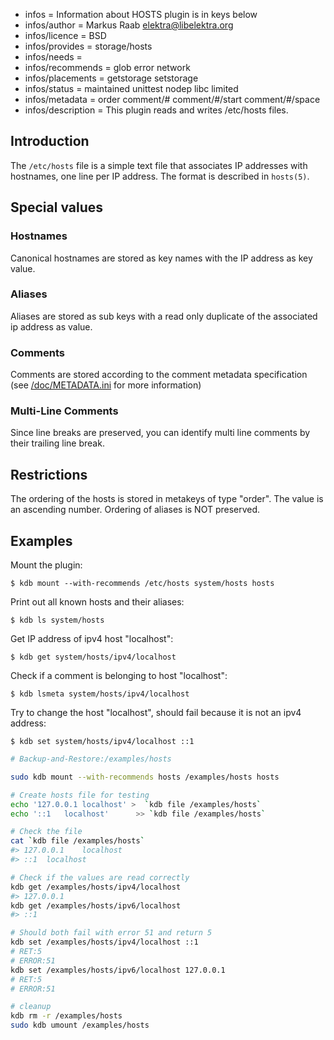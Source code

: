 - infos = Information about HOSTS plugin is in keys below
- infos/author = Markus Raab <elektra@libelektra.org>
- infos/licence = BSD
- infos/provides = storage/hosts
- infos/needs =
- infos/recommends = glob error network
- infos/placements = getstorage setstorage
- infos/status = maintained unittest nodep libc limited
- infos/metadata = order comment/# comment/#/start comment/#/space
- infos/description = This plugin reads and writes /etc/hosts files.

## Introduction

The `/etc/hosts` file is a simple text file that associates IP addresses
with hostnames, one line per IP address. The format is described in `hosts(5)`.

## Special values

### Hostnames

Canonical hostnames are stored as key names with the IP address as key
value.

### Aliases

Aliases are stored as sub keys with a read only duplicate of the
associated ip address as value.

### Comments

Comments are stored according to the comment metadata specification (see [/doc/METADATA.ini](/doc/METADATA.ini) for more information)

### Multi-Line Comments

Since line breaks are preserved, you can identify multi line comments
by their trailing line break.


## Restrictions

The ordering of the hosts is stored in metakeys of type "order".
The value is an ascending number. Ordering of aliases is NOT preserved.

## Examples

Mount the plugin:

    $ kdb mount --with-recommends /etc/hosts system/hosts hosts

Print out all known hosts and their aliases:

    $ kdb ls system/hosts

Get IP address of ipv4 host "localhost":

    $ kdb get system/hosts/ipv4/localhost

Check if a comment is belonging to host "localhost":

    $ kdb lsmeta system/hosts/ipv4/localhost

Try to change the host "localhost", should fail because it is not an ipv4 address:

    $ kdb set system/hosts/ipv4/localhost ::1

```sh
# Backup-and-Restore:/examples/hosts

sudo kdb mount --with-recommends hosts /examples/hosts hosts

# Create hosts file for testing
echo '127.0.0.1	localhost' >  `kdb file /examples/hosts`
echo '::1	localhost'	    >> `kdb file /examples/hosts`

# Check the file
cat `kdb file /examples/hosts`
#> 127.0.0.1	localhost
#> ::1	localhost

# Check if the values are read correctly
kdb get /examples/hosts/ipv4/localhost
#> 127.0.0.1
kdb get /examples/hosts/ipv6/localhost
#> ::1

# Should both fail with error 51 and return 5
kdb set /examples/hosts/ipv4/localhost ::1
# RET:5
# ERROR:51
kdb set /examples/hosts/ipv6/localhost 127.0.0.1
# RET:5
# ERROR:51

# cleanup
kdb rm -r /examples/hosts
sudo kdb umount /examples/hosts
```
